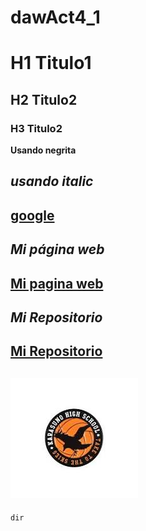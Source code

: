 # dawAct4_1

# H1 Titulo1
## H2 Titulo2
### H3 Titulo2
**Usando negrita**

_usando italic_
---
[google](https://www.google.es)
---
_Mi página web_
---
[Mi pagina web]([https://www.google.es](https://dfmc0.github.io/dawAct4_1/))
---
_Mi Repositorio_
---
[Mi Repositorio]([https://github.com/dfmc0/dawAct4_1])
---
![alt icono](img/logo.png)
---
`dir`
